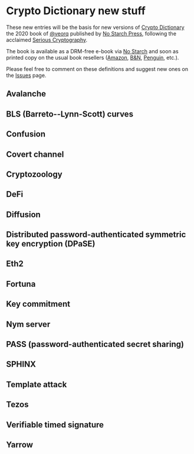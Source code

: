 # Crypto Dictionary new stuff

These new entries will be the basis for new versions of [Crypto
Dictionary](https://nostarch.com/crypto-dictionary) the 2020 book of
[@veorq](https://github.com/veorq) published by [No Starch
Press](https://nostarch.com), following the acclaimed [Serious
Cryptography](https://nostarch.com/seriouscrypto).

The book is available as a DRM-free e-book via [No
Starch](https://nostarch.com/crypto-dictionary) and soon as printed copy
on the usual book resellers
([Amazon](https://www.amazon.com/Crypto-Dictionary-Cryptographic-Tidbits-Curious-ebook/dp/B08PHS676K/),
[B&N](https://www.barnesandnoble.com/w/crypto-dictionary-jean-philippe-aumasson/1138326888),
[Penguin](https://www.penguinrandomhouse.com/books/676692/crypto-dictionary-by-jean-philippe-aumasson/),
etc.).


Please feel free to comment on these definitions and suggest new ones on
the [Issues](https://github.com/cryptodictionary/newstuff/issues) page.


## Avalanche


## BLS (Barreto--Lynn-Scott) curves


## Confusion

## Covert channel

## Cryptozoology

## DeFi


## Diffusion


## Distributed password-authenticated symmetric key encryption (DPaSE)




## Eth2



## Fortuna




## Key commitment 



## Nym server



## PASS (password-authenticated secret sharing) 




## SPHINX 


## Template attack


## Tezos


## Verifiable timed signature



## Yarrow

